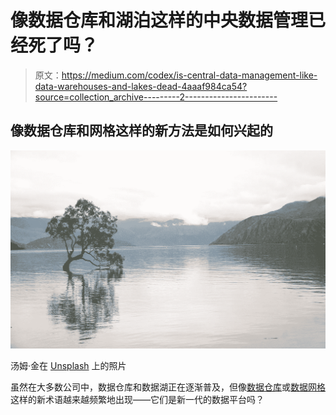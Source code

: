# 像数据仓库和湖泊这样的中央数据管理已经死了吗？

> 原文：<https://medium.com/codex/is-central-data-management-like-data-warehouses-and-lakes-dead-4aaaf984ca54?source=collection_archive---------2----------------------->

## 像数据仓库和网格这样的新方法是如何兴起的

![](img/cfb9c5fb24470c4013c4022e8caf3898.png)

汤姆·金在 [Unsplash](https://unsplash.com/s/photos/lake?utm_source=unsplash&utm_medium=referral&utm_content=creditCopyText) 上的照片

虽然在大多数公司中，数据仓库和数据湖正在逐渐普及，但像[数据仓库](/geekculture/what-is-a-data-lakehouse-2f7407ea1039)或[数据网格](/geekculture/what-is-a-data-mesh-ef2b7b5e740e)这样的新术语越来越频繁地出现——它们是新一代的数据平台吗？